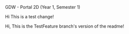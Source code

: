GDW - Portal 2D (Year 1, Semester 1)

Hi This is a test change!

Hi, This is the TestFeature branch's version of the readme!